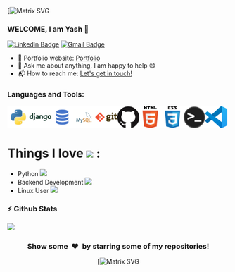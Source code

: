 [![Matrix SVG](https://www.icegif.com/wp-content/uploads/2022/09/icegif-718.gif) 

### WELCOME, I am Yash 👋
[![Linkedin Badge](https://img.shields.io/badge/-Yash-blue?style=flat-square&logo=Linkedin&logoColor=white&link=https://www.linkedin.com/in/yash-gupta/)](https://www.linkedin.com/in/yash-gupta-4285b8312/)
[![Gmail Badge](https://img.shields.io/badge/-Mail_Me-c14438?style=flat-square&logo=Gmail&logoColor=white&link=mailto:yashg5577@gmail.com)](mailto:yashg5577@gmail.com) 


- 🎯 Portfolio website: [Portfolio](https://github.com/Yash-xoxo)
- 💬 Ask me about anything, I am happy to help :smile:
- 📬 How to reach me: [Let's get in touch!][linkedin]

### Languages and Tools: 
<img align="left" alt="HTML5" width="50px" src="https://raw.githubusercontent.com/github/explore/80688e429a7d4ef2fca1e82350fe8e3517d3494d/topics/python/python.png" />
<img align="left" alt="HTML5" width="50px" src="https://raw.githubusercontent.com/github/explore/80688e429a7d4ef2fca1e82350fe8e3517d3494d/topics/django/django.png" />
<img align="left" alt="SQL" width="50px" src="https://raw.githubusercontent.com/github/explore/80688e429a7d4ef2fca1e82350fe8e3517d3494d/topics/sql/sql.png" />
<img align="left" alt="MySQL" width="50px" src="https://raw.githubusercontent.com/github/explore/80688e429a7d4ef2fca1e82350fe8e3517d3494d/topics/mysql/mysql.png" />
<img align="left" alt="Git" width="50px" src="https://raw.githubusercontent.com/github/explore/80688e429a7d4ef2fca1e82350fe8e3517d3494d/topics/git/git.png" />
<img align="left" alt="GitHub" width="50px" src="https://raw.githubusercontent.com/github/explore/78df643247d429f6cc873026c0622819ad797942/topics/github/github.png"/>
<img align="left" alt="HTML5" width="50px" src="https://raw.githubusercontent.com/github/explore/80688e429a7d4ef2fca1e82350fe8e3517d3494d/topics/html/html.png" />
<img align="left" alt="CSS3" width="50px" src="https://raw.githubusercontent.com/github/explore/80688e429a7d4ef2fca1e82350fe8e3517d3494d/topics/css/css.png" />
<img align="left" alt="HTML5" width="50px" src="https://raw.githubusercontent.com/github/explore/80688e429a7d4ef2fca1e82350fe8e3517d3494d/topics/terminal/terminal.png" />
<img align="left" alt="Visual Studio Code" width="50px" src="https://raw.githubusercontent.com/github/explore/80688e429a7d4ef2fca1e82350fe8e3517d3494d/topics/visual-studio-code/visual-studio-code.png" />

<br>
<br>
<br>

# Things I love <img src="https://media4.giphy.com/media/v1.Y2lkPTc5MGI3NjExcG8ycHgyeGk0bThqamk2Zjc0eTV1b2I1bnAxaDB3eDk4aGNib3VndyZlcD12MV9pbnRlcm5hbF9naWZfYnlfaWQmY3Q9Zw/4yT8CibjIdIWUsANjZ/giphy.webp" width="40"> :

- Python  <img src="https://media1.giphy.com/media/v1.Y2lkPTc5MGI3NjExenlmaHBhZ2FqYXk0a3ptM3BnY2lleGt3ZnF3ZGQ2aGdoMG5wYnkxNSZlcD12MV9pbnRlcm5hbF9naWZfYnlfaWQmY3Q9Zw/ryKkajMOMjYCQ/giphy.webp" width="40">
- Backend Development <img src="https://media0.giphy.com/media/v1.Y2lkPTc5MGI3NjExa216eWRzNXp6cjZjdHRneG9kdzloNnkxNTUxMmRmMjE5emRqNXhidSZlcD12MV9pbnRlcm5hbF9naWZfYnlfaWQmY3Q9Zw/jt7bAtEijhurm/giphy.webp" width="20"> 
- Linux User <img src="https://media2.giphy.com/media/v1.Y2lkPTc5MGI3NjExY2NyNHdiNXZuamMxazg0b3V6azRpd2VreTh1ZWhlMmlvcjg3bmJlOCZlcD12MV9pbnRlcm5hbF9naWZfYnlfaWQmY3Q9Zw/W9MrfVxE4s2Zi/giphy.webp" width="30"> 

### :zap: Github Stats
<p>
    <a href="https://gitstats.me/yash-xoxo" target="_blank"> 
        <img src="https://github-readme-stats.vercel.app/api?username=yash-xoxo&&show_icons=true&hi&theme=dark&count_private=true&include_all_commits=true">
    </a>
</p>

<!-- [![Top Langs](https://github-readme-stats.vercel.app/api/top-langs/?username=varadbhogayata&layout=compact)](https://github.com/anuraghazra/github-readme-stats) -->
<div align="center">
<h3 align="center">Show some &nbsp;❤️&nbsp; by starring some of my repositories!</h3>

    
[![Matrix SVG](https://media1.giphy.com/media/v1.Y2lkPTc5MGI3NjExbTd4b3Q3bG50djRvYnVwYTFyZ2JkNWVpdHY3NGl1YzVoZzhzcXR5NiZlcD12MV9pbnRlcm5hbF9naWZfYnlfaWQmY3Q9Zw/ErZ8hv5eO92JW/giphy.webp) 

<!--[website]: -->
[linkedin]: https://www.linkedin.com/in/yash-gupta-4285b8312/
